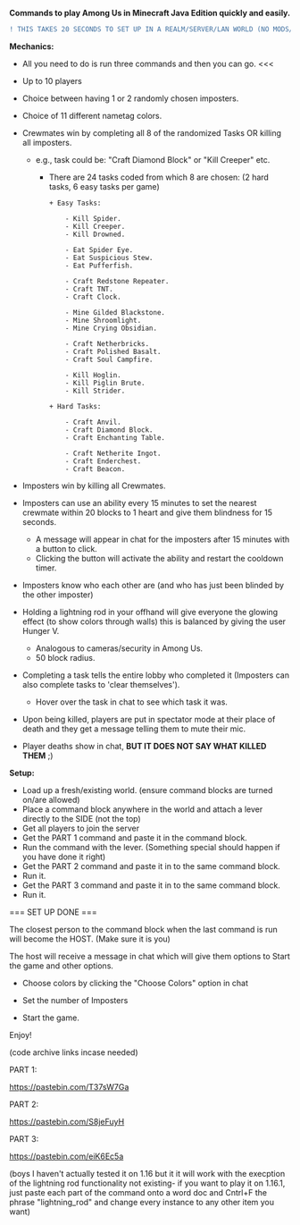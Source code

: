 **Commands to play Among Us in Minecraft Java Edition quickly and easily.**

```diff
! THIS TAKES 20 SECONDS TO SET UP IN A REALM/SERVER/LAN WORLD (NO MODS/PLUGINS NEEDED, 1.16-1.18)
```

**Mechanics:**

- All you need to do is run three commands and then you can go. <<<

- Up to 10 players

- Choice between having 1 or 2 randomly chosen imposters.

- Choice of 11 different nametag colors.

- Crewmates win by completing all 8 of the randomized Tasks OR killing all imposters.
 
  - e.g., task could be: "Craft Diamond Block" or "Kill Creeper" etc.
      
    - There are 24 tasks coded from which 8 are chosen:  (2 hard tasks, 6 easy tasks per game)
      
          + Easy Tasks:
          
              - Kill Spider.
              - Kill Creeper.
              - Kill Drowned.
              
              - Eat Spider Eye.
              - Eat Suspicious Stew.
              - Eat Pufferfish.
              
              - Craft Redstone Repeater.
              - Craft TNT.
              - Craft Clock.
              
              - Mine Gilded Blackstone.
              - Mine Shroomlight.
              - Mine Crying Obsidian.
              
              - Craft Netherbricks.
              - Craft Polished Basalt.
              - Craft Soul Campfire.
              
              - Kill Hoglin.
              - Kill Piglin Brute.
              - Kill Strider.
            
          + Hard Tasks:
          
              - Craft Anvil.
              - Craft Diamond Block.
              - Craft Enchanting Table.
              
              - Craft Netherite Ingot.
              - Craft Enderchest.
              - Craft Beacon.

- Imposters win by killing all Crewmates.

- Imposters can use an ability every 15 minutes to set the nearest crewmate within 20 blocks to 1 heart and give them blindness for 15 seconds.

    + A message will appear in chat for the imposters after 15 minutes with a button to click.
    + Clicking the button will activate the ability and restart the cooldown timer.

- Imposters know who each other are (and who has just been blinded by the other imposter)

- Holding a lightning rod in your offhand will give everyone the glowing effect (to show colors through walls) this is balanced by giving the user Hunger V.

    + Analogous to cameras/security in Among Us.
    + 50 block radius.

- Completing a task tells the entire lobby who completed it (Imposters can also complete tasks to 'clear themselves').

    + Hover over the task in chat to see which task it was.
    
- Upon being killed, players are put in spectator mode at their place of death and they get a message telling them to mute their mic.

- Player deaths show in chat, **BUT IT DOES NOT SAY WHAT KILLED THEM** ;)

**Setup:**

+ Load up a fresh/existing world. (ensure command blocks are turned on/are allowed)
+ Place a command block anywhere in the world and attach a lever directly to the SIDE (not the top)
+ Get all players to join the server
+ Get the PART 1 command and paste it in the command block.
+ Run the command with the lever. (Something special should happen if you have done it right)
+ Get the PART 2 command and paste it in to the same command block.
+ Run it.
+ Get the PART 3 command and paste it in to the same command block.
+ Run it.

=== SET UP DONE ===

The closest person to the command block when the last command is run will become the HOST. (Make sure it is you)

The host will receive a message in chat which will give them options to Start the game and other options.

- Choose colors by clicking the "Choose Colors" option in chat

- Set the number of Imposters

- Start the game.



Enjoy!

(code archive links incase needed)

PART 1:

https://pastebin.com/T37sW7Ga

PART 2:

https://pastebin.com/S8jeFuyH

PART 3:

https://pastebin.com/eiK6Ec5a

(boys I haven't actually tested it on 1.16 but it it will work with the execption of the lightning rod functionality not existing- if you want to play it on 1.16.1, just paste each part of the command onto a word doc and Cntrl+F the phrase "lightning_rod" and change every instance to any other item you want)

